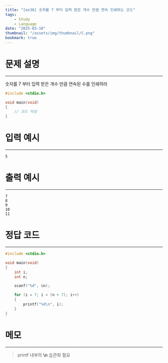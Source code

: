 ```yaml
---
title: "[ex36] 숫자를 7 부터 입력 받은 개수 만큼 연속 인쇄하는 코드"
tags:
    - Study
    - Language
date: "2025-03-18"
thumbnail: "/assets/img/thumbnail/C.png"
bookmark: true
---
```

# 문제 설명
---
숫자를 7 부터 입력 받은 개수 만큼 연속된 수를 인쇄하라

```c
#include <stdio.h>

void main(void)
{
	// 코드 작성
}
```

# 입력 예시
---

```
5
```

# 출력 예시
---

```
7
8
9
10
11
```

# 정답 코드
---

```c
#include <stdio.h>

void main(void)
{
	int i;
	int n;

	scanf("%d", &n);

	for (i = 7; i < (n + 7); i++)
	{
		printf("%d\n", i);
	}
}
```

# 메모
---
> printf 내부의 **\n** 습관화 필요